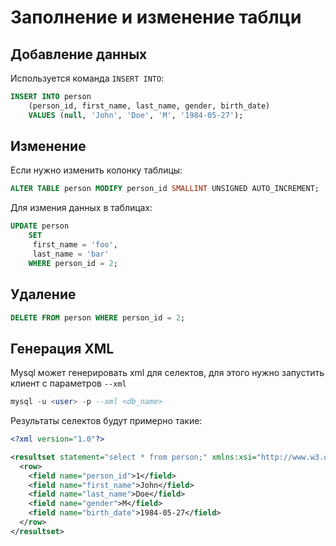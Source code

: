 # Заполнение и изменение таблци

## Добавление данных 

Используется команда `INSERT INTO`:
```SQL
INSERT INTO person
    (person_id, first_name, last_name, gender, birth_date)
    VALUES (null, 'John', 'Doe', 'M', '1984-05-27');
```

## Изменение 

Если нужно изменить колонку таблицы:
```SQL
ALTER TABLE person MODIFY person_id SMALLINT UNSIGNED AUTO_INCREMENT;
```

Для измения данных в таблицах:
```SQL
UPDATE person
    SET 
     first_name = 'foo',
     last_name = 'bar'
    WHERE person_id = 2;
```

## Удаление

```SQL
DELETE FROM person WHERE person_id = 2;
```

## Генерация XML

Mysql может генерировать xml для селектов, для этого нужно запустить клиент с параметров `--xml`
```SQL
mysql -u <user> -p --xml <db_name>
```
Результаты селектов будут примерно такие:
```xml
<?xml version="1.0"?>

<resultset statement="select * from person;" xmlns:xsi="http://www.w3.org/2001/XMLSchema-instance">
  <row>
	<field name="person_id">1</field>
	<field name="first_name">John</field>
	<field name="last_name">Doe</field>
	<field name="gender">M</field>
	<field name="birth_date">1984-05-27</field>
  </row>
</resultset>
```
